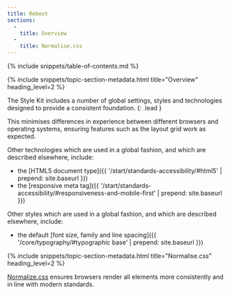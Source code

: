 ```yaml
---
title: Reboot
sections:
  -
    title: Overview
  -
    title: Normalise.css
---
```


{% include snippets/table-of-contents.md %}

{% include snippets/topic-section-metadata.html
  title="Overview"
  heading_level=2
%}

The Style Kit includes a number of global settings, styles and technologies designed to provide a consistent foundation.
{: .lead }

This minimises differences in experience between different browsers and operating systems, ensuring features such as
the layout grid work as expected.

Other technologies which are used in a global fashion, and which are described elsewhere, include:

* the [HTML5 document type]({{ '/start/standards-accessibility/#html5' | prepend: site.baseurl }})
* the [responsive meta tag]({{ '/start/standards-accessibility/#responsiveness-and-mobile-first' | prepend: site.baseurl }})

Other styles which are used in a global fashion, and which are described elsewhere, include:

* the default [font size, family and line spacing]({{ '/core/typography/#typographic base' | prepend: site.baseurl }})

{% include snippets/topic-section-metadata.html
  title="Normalise.css"
  heading_level=2
%}

[Normalize.css](http://necolas.github.io/normalize.css/) ensures browsers render all elements more consistently and in
line with modern standards.
